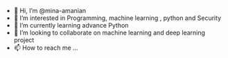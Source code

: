 - 👋 Hi, I’m @mina-amanian
- 👀 I’m interested in Programming, machine learning , python and Security
- 🌱 I’m currently learning advance Python
- 💞️ I’m looking to collaborate on machine learning and deep learning project
- 📫 How to reach me ...

<!---
mina-amanian/mina-amanian is a ✨ special ✨ repository because its `README.md` (this file) appears on your GitHub profile.
You can click the Preview link to take a look at your changes.
--->
